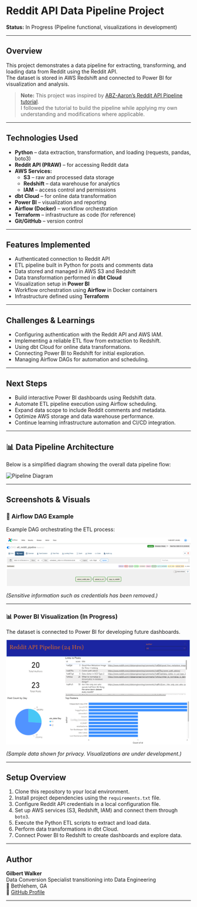# Reddit API Data Pipeline Project

**Status:** In Progress (Pipeline functional, visualizations in development)

---

## Overview

This project demonstrates a data pipeline for extracting, transforming, and loading data from Reddit using the Reddit API.  
The dataset is stored in AWS Redshift and connected to Power BI for visualization and analysis.

> **Note:** This project was inspired by [ABZ-Aaron’s Reddit API Pipeline tutorial](https://github.com/ABZ-Aaron/reddit-api-pipeline/tree/master/instructions).  
> I followed the tutorial to build the pipeline while applying my own understanding and modifications where applicable.

---

## Technologies Used

- **Python** – data extraction, transformation, and loading (requests, pandas, boto3)
- **Reddit API (PRAW)** – for accessing Reddit data
- **AWS Services:**
  - **S3** – raw and processed data storage
  - **Redshift** – data warehouse for analytics
  - **IAM** – access control and permissions
- **dbt Cloud** – for online data transformation
- **Power BI** – visualization and reporting
- **Airflow (Docker)** – workflow orchestration
- **Terraform** – infrastructure as code (for reference)
- **Git/GitHub** – version control

---

## Features Implemented

- Authenticated connection to Reddit API  
- ETL pipeline built in Python for posts and comments data  
- Data stored and managed in AWS S3 and Redshift  
- Data transformation performed in **dbt Cloud**  
- Visualization setup in **Power BI**  
- Workflow orchestration using **Airflow** in Docker containers  
- Infrastructure defined using **Terraform**

---

## Challenges & Learnings

- Configuring authentication with the Reddit API and AWS IAM.  
- Implementing a reliable ETL flow from extraction to Redshift.  
- Using dbt Cloud for online data transformations.  
- Connecting Power BI to Redshift for initial exploration.  
- Managing Airflow DAGs for automation and scheduling.

---

## Next Steps

- Build interactive Power BI dashboards using Redshift data.  
- Automate ETL pipeline execution using Airflow scheduling.  
- Expand data scope to include Reddit comments and metadata.  
- Optimize AWS storage and data warehouse performance.  
- Continue learning infrastructure automation and CI/CD integration.

---

## 📊 Data Pipeline Architecture

Below is a simplified diagram showing the overall data pipeline flow:

![Pipeline Diagram](images/pipeline_diagram.png)

---

## Screenshots & Visuals

### 🧩 Airflow DAG Example
Example DAG orchestrating the ETL process:

![Airflow DAG](images/GraphAirflow.png)

*(Sensitive information such as credentials has been removed.)*

---

### 📊 Power BI Visualization (In Progress)

The dataset is connected to Power BI for developing future dashboards.

![Power BI Screenshot](images/powerbi_dashboard.png)

*(Sample data shown for privacy. Visualizations are under development.)*

---

## Setup Overview

1. Clone this repository to your local environment.  
2. Install project dependencies using the `requirements.txt` file.  
3. Configure Reddit API credentials in a local configuration file.  
4. Set up AWS services (S3, Redshift, IAM) and connect them through `boto3`.  
5. Execute the Python ETL scripts to extract and load data.  
6. Perform data transformations in dbt Cloud.  
7. Connect Power BI to Redshift to create dashboards and explore data.

---

## Author

**Gilbert Walker**  
Data Conversion Specialist transitioning into Data Engineering  
📍 Bethlehem, GA  
🔗 [GitHub Profile](https://github.com/GilbertWalker-DE)

---
